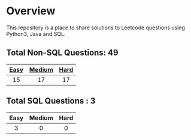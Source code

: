# Overview

This repository is a place to share solutions to Leetcode questions using Python3, Java and SQL.


## Total Non-SQL Questions: 49

| [Easy](https://github.com/ezryn-zaharoff/leetcode-solutions/tree/master/01-easy) | [Medium](https://github.com/ezryn-zaharoff/leetcode-solutions/tree/master/02-medium) | [Hard](https://github.com/ezryn-zaharoff/leetcode-solutions/tree/master/03-hard) |
|:----:|:------:|:----:|
|  15  |   17   |  17  |


## Total SQL Questions : 3

| Easy | Medium | Hard |
|:----:|:------:|:----:|
|   3  |    0   |   0  |
